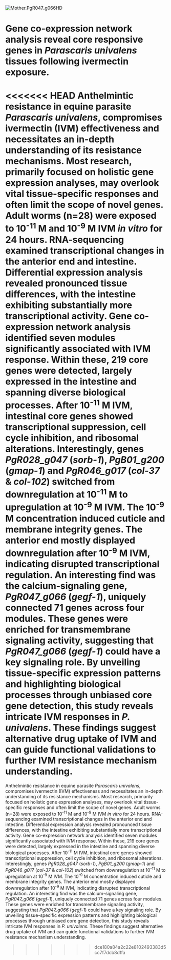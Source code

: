 ![](https://github.com/ruqse/Parascaris-IVM-GeneNetwork/blob/master/figures/Mother.PgR047_g066HD.png "Mother.PgR047_g066HD")
# Gene co-expression network analysis reveal core responsive genes in _Parascaris univalens_ tissues following ivermectin exposure.
<<<<<<< HEAD
Anthelmintic resistance in equine parasite _Parascaris univalens_, compromises ivermectin (IVM) effectiveness and necessitates an in-depth understanding of its resistance mechanisms. Most research, primarily focused on holistic gene expression analyses, may overlook vital tissue-specific responses and often limit the scope of novel genes. Adult worms (n=28) were exposed to 10<sup>-11</sup> M and 10<sup>-9</sup> M IVM _in vitro_ for 24 hours. RNA-sequencing examined transcriptional changes in the anterior end and intestine. Differential expression analysis revealed pronounced tissue differences, with the intestine exhibiting substantially more transcriptional activity. Gene co-expression network analysis identified seven modules significantly associated with IVM response. Within these, 219 core genes were detected, largely expressed in the intestine and spanning diverse biological processes. After 10<sup>-11</sup> M IVM, intestinal core genes showed transcriptional suppression, cell cycle inhibition, and ribosomal alterations. Interestingly, genes _PgR028_g047_ (_sorb-1_), _PgB01_g200_ (_gmap-1_) and _PgR046_g017_ (_col-37_ & _col-102_) switched from downregulation at 10<sup>-11</sup> M to upregulation at 10<sup>-9</sup> M IVM. The 10<sup>-9</sup> M concentration induced cuticle and membrane integrity genes. The anterior end mostly displayed downregulation after 10<sup>-9</sup> M IVM, indicating disrupted transcriptional regulation. An interesting find was the calcium-signaling gene, _PgR047_g066_ (_gegf-1_), uniquely connected 71 genes across four modules. These genes were enriched for transmembrane signaling activity, suggesting that _PgR047_g066_ (_gegf-1_) could have a key signaling role. By unveiling tissue-specific expression patterns and highlighting biological processes through unbiased core gene detection, this study reveals intricate IVM responses in _P. univalens_. These findings suggest alternative drug uptake of IVM and can guide functional validations to further IVM resistance mechanism understanding.
=======
Anthelmintic resistance in equine parasite _Parascaris univalens_, compromises ivermectin (IVM) effectiveness and necessitates an in-depth understanding of its resistance mechanisms. Most research, primarily focused on holistic gene expression analyses, may overlook vital tissue-specific responses and often limit the scope of novel genes. Adult worms (n=28) were exposed to 10<sup>-11</sup> M and 10<sup>-9</sup> M IVM _in vitro_ for 24 hours. RNA-sequencing examined transcriptional changes in the anterior end and intestine. Differential expression analysis revealed pronounced tissue differences, with the intestine exhibiting substantially more transcriptional activity. Gene co-expression network analysis identified seven modules significantly associated with IVM response. Within these, 219 core genes were detected, largely expressed in the intestine and spanning diverse biological processes. After 10<sup>-11</sup> M IVM, intestinal core genes showed transcriptional suppression, cell cycle inhibition, and ribosomal alterations. Interestingly, genes _PgR028_g047_ (_sorb-1_), _PgB01_g200_ (_gmap-1_) and _PgR046_g017_ (_col-37_ & _col-102_) switched from downregulation at 10<sup>-11</sup> M to upregulation at 10<sup>-9</sup> M IVM. The 10<sup>-9</sup> M concentration induced cuticle and membrane integrity genes. The anterior end mostly displayed downregulation after 10<sup>-9</sup> M IVM, indicating disrupted transcriptional regulation. An interesting find was the calcium-signaling gene, _PgR047_g066_ (_gegf-1_), uniquely connected 71 genes across four modules. These genes were enriched for transmembrane signaling activity, suggesting that _PgR047_g066_ (_gegf-1_) could have a key signaling role. By unveiling tissue-specific expression patterns and highlighting biological processes through unbiased core gene detection, this study reveals intricate IVM responses in _P. univalens_. These findings suggest alternative drug uptake of IVM and can guide functional validations to further IVM resistance mechanism understanding.
>>>>>>> dce180a84a2c22e8102493383d5cc7f7dcb8dffa
